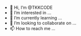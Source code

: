 - 👋 Hi, I’m @TKKCODE
- 👀 I’m interested in ...
- 🌱 I’m currently learning ...
- 💞️ I’m looking to collaborate on ...
- 📫 How to reach me ...

<!---
TKKCODE/TKKCODE is a ✨ special ✨ repository because its `README.md` (this file) appears on your GitHub profile.
You can click the Preview link to take a look at your changes.
--->
